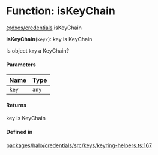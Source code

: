 # Function: isKeyChain

[@dxos/credentials](../modules/dxos_credentials.md).isKeyChain

**isKeyChain**(`key?`): key is KeyChain

Is object `key` a KeyChain?

#### Parameters

| Name | Type |
| :------ | :------ |
| `key` | `any` |

#### Returns

key is KeyChain

#### Defined in

[packages/halo/credentials/src/keys/keyring-helpers.ts:167](https://github.com/dxos/dxos/blob/main/packages/halo/credentials/src/keys/keyring-helpers.ts#L167)
